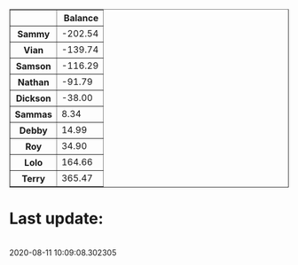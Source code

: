 <table border="1" class="dataframe">
  <thead>
    <tr style="text-align: right;">
      <th></th>
      <th>Balance</th>
    </tr>
  </thead>
  <tbody>
    <tr>
      <th>Sammy</th>
      <td>-202.54</td>
    </tr>
    <tr>
      <th>Vian</th>
      <td>-139.74</td>
    </tr>
    <tr>
      <th>Samson</th>
      <td>-116.29</td>
    </tr>
    <tr>
      <th>Nathan</th>
      <td>-91.79</td>
    </tr>
    <tr>
      <th>Dickson</th>
      <td>-38.00</td>
    </tr>
    <tr>
      <th>Sammas</th>
      <td>8.34</td>
    </tr>
    <tr>
      <th>Debby</th>
      <td>14.99</td>
    </tr>
    <tr>
      <th>Roy</th>
      <td>34.90</td>
    </tr>
    <tr>
      <th>Lolo</th>
      <td>164.66</td>
    </tr>
    <tr>
      <th>Terry</th>
      <td>365.47</td>
    </tr>
  </tbody>
</table><H1>Last update:</h1><br>2020-08-11 10:09:08.302305